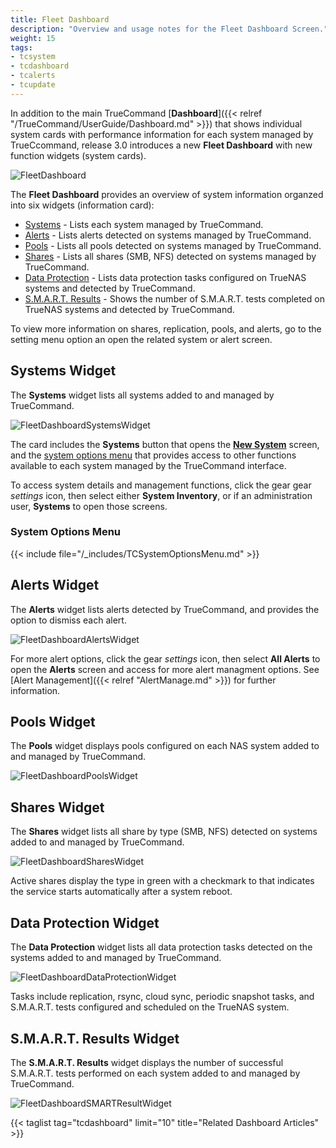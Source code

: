 ```yaml
---
title: Fleet Dashboard
description: "Overview and usage notes for the Fleet Dashboard Screen."
weight: 15
tags:
- tcsystem
- tcdashboard
- tcalerts
- tcupdate
---
```


In addition to the main TrueCommand [**Dashboard**]({{< relref "/TrueCommand/UserGuide/Dashboard.md" >}}) that shows individual system cards with performance  information for each system managed by TrueCcommand, release 3.0 introduces a new **Fleet Dashboard** with new function widgets (system cards).

![FleetDashboard](/images/TrueCommand/Dashboard/FleetDashboard.png "Fleet Dashboard")

The **Fleet Dashboard** provides an overview of system information organzed into six widgets (information card):

* [Systems](#systems-widget) - Lists each system managed by TrueCommand.
* [Alerts](#alerts-widget) - Lists alerts detected on systems managed by TrueCommand.
* [Pools](#pools-widget) - Lists all pools detected on systems managed by TrueCommand.
* [Shares](#shares-widget) - Lists all shares (SMB, NFS) detected on systems managed by TrueCommand.
* [Data Protection](#data-protection-widget) - Lists data protection tasks configured on TrueNAS systems and detected by TrueCommand.
* [S.M.A.R.T. Results](#smart-results-widget) - Shows the number of S.M.A.R.T. tests completed on TrueNAS systems and detected by TrueCommand.

To view more information on shares, replication, pools, and alerts, go to the setting menu option an open the related system or alert screen.

## Systems Widget

The **Systems** widget lists all systems added to and managed by TrueCommand. 

![FleetDashboardSystemsWidget](/images/TrueCommand/Dashboard/FleetDashboardSystemsWidget.png "Fleet Dashboard Systems Widget")

The card includes the **Systems** button that opens the [**New System**]() screen, and the [system options menu](#system-options-menu) that provides access to other functions available to each system managed by the TrueCommand interface.

To access system details and management functions, click the gear gear <i class="material-icons" aria-hidden="true" title="Settings">settings</i> icon, then select either **System Inventory**, or if an administration user, **Systems** to open those screens.

### System Options Menu

{{< include file="/_includes/TCSystemOptionsMenu.md" >}}

## Alerts Widget 
The **Alerts** widget lists alerts detected by TrueCommand, and provides the option to dismiss each alert.

![FleetDashboardAlertsWidget](/images/TrueCommand/Dashboard/FleetDashboardAlertsWidget.png "Fleet Dashboard Alerts Widget")

For more alert options, click the gear <i class="material-icons" aria-hidden="true" title="Settings">settings</i> icon, then select **All Alerts** to open the **Alerts** screen and access for more alert managment options. 
See [Alert Management]({{< relref "AlertManage.md" >}}) for further information. 

## Pools Widget
The **Pools** widget displays pools configured on each NAS system added to and managed by TrueCommand. 

![FleetDashboardPoolsWidget](/images/TrueCommand/Dashboard/FleetDashboardPoolsWidget.png "Fleet Dashboard Pools Widget")

## Shares Widget
The **Shares** widget lists all share by type (SMB, NFS) detected on systems added to and managed by TrueCommand. 

![FleetDashboardSharesWidget](/images/TrueCommand/Dashboard/FleetDashboardSharesWidget.png "Fleet Dashboard Shares Widget")

Active shares display the type in green with a checkmark to that indicates the service starts automatically after a system reboot.

## Data Protection Widget
The **Data Protection** widget lists all data protection tasks detected on the systems added to and managed by TrueCommand. 

![FleetDashboardDataProtectionWidget](/images/TrueCommand/Dashboard/FleetDashboardDataProtectionWidget.png "Fleet Dashboard Data Protection Widget")

Tasks include replication, rsync, cloud sync, periodic snapshot tasks, and S.M.A.R.T. tests configured and scheduled on the TrueNAS system.

## S.M.A.R.T. Results Widget
The **S.M.A.R.T. Results** widget displays the number of successful S.M.A.R.T. tests performed on each system added to and managed by TrueCommand.

![FleetDashboardSMARTResultWidget](/images/TrueCommand/Dashboard/FleetDashboardSMARTResultWidget.png "Fleet Dashboard S.M.A.R.T. Results Widget")

{{< taglist tag="tcdashboard" limit="10" title="Related Dashboard Articles" >}}

